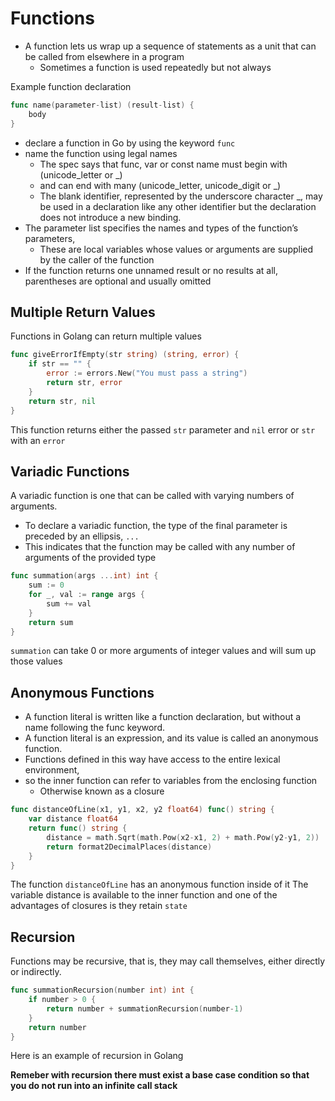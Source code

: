 # Functions

* A function lets us wrap up a sequence of statements as a unit that can be called from elsewhere in a program
    * Sometimes a function is used repeatedly but not always

Example function declaration

```go
func name(parameter-list) (result-list) {
    body
}
```

* declare a function in Go by using the keyword `func`
* name the function using legal names 
    * The spec says that func, var or const name must begin with (unicode_letter or _)
    * and can end with many (unicode_letter, unicode_digit or _)
    * The blank identifier, represented by the underscore character _, may be used in a declaration like any other identifier but the declaration does not introduce a new binding.
* The parameter list specifies the names and types of the function’s parameters, 
    * These are local variables whose values or arguments are supplied by the caller of the function
* If the function returns one unnamed result or no results at all, parentheses are optional and usually omitted

## Multiple Return Values

Functions in Golang can return multiple values

```go
func giveErrorIfEmpty(str string) (string, error) {
	if str == "" {
		error := errors.New("You must pass a string")
		return str, error
	}
	return str, nil
}
```

This function returns either the passed `str` parameter and `nil` error or `str` with an `error`

## Variadic Functions

A variadic function is one that can be called with varying numbers of arguments.

* To declare a variadic function, the type of the final parameter is preceded by an ellipsis, `...`
* This indicates that the function may be called with any number of arguments of the provided type

```go
func summation(args ...int) int {
	sum := 0
	for _, val := range args {
		sum += val
	}
	return sum
}
```

`summation` can take 0 or more arguments of integer values and will sum up those values

## Anonymous Functions

* A function literal is written like a function declaration, but without a name following the func keyword. 
* A function literal is an expression, and its value is called an anonymous function.
* Functions defined in this way have access to the entire lexical environment, 
* so the inner function can refer to variables from the enclosing function
    * Otherwise known as a closure

```go
func distanceOfLine(x1, y1, x2, y2 float64) func() string {
	var distance float64
	return func() string {
		distance = math.Sqrt(math.Pow(x2-x1, 2) + math.Pow(y2-y1, 2))
		return format2DecimalPlaces(distance)
	}
}
```

The function `distanceOfLine` has an anonymous function inside of it
The variable distance is available to the inner function and one of the advantages of closures is they retain `state`

## Recursion

Functions may be recursive, that is, they may call themselves, either directly or indirectly.

```go
func summationRecursion(number int) int {
	if number > 0 {
		return number + summationRecursion(number-1)
	}
	return number
}
```

Here is an example of recursion in Golang

**Remeber with recursion there must exist a base case condition so that you do not run into an infinite call stack**